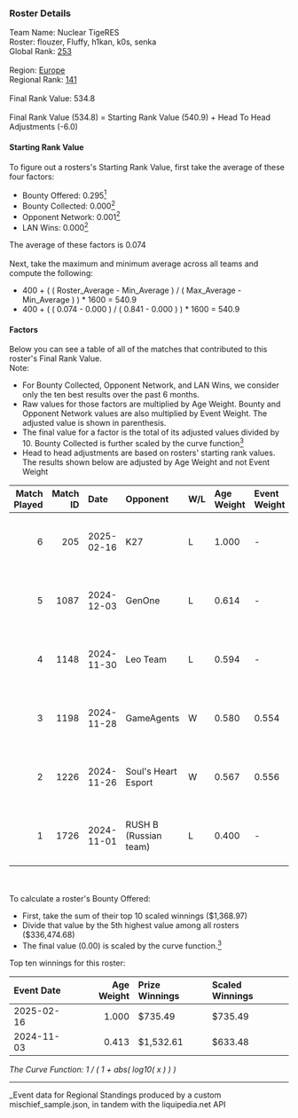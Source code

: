 ### Roster Details<br />
Team Name: Nuclear TigeRES<br />
Roster: flouzer, Fluffy, h1kan, k0s, senka<br />
Global Rank: [253](../../standings_global_2025_03_01.md)<br />
<br />
Region: [Europe]( ../../standings_europe_2025_03_01.md)<br />
Regional Rank: [141]( ../../standings_europe_2025_03_01.md)<br />
<br />
Final Rank Value:  534.8<br />
<br />
Final Rank Value (534.8) = Starting Rank Value (540.9) + Head To Head Adjustments (-6.0)<br />

#### Starting Rank Value<br />
To figure out a rosters's Starting Rank Value, first take the average of these four factors:<br />
- Bounty Offered: 0.295[<sup>1</sup>](#table2)
- Bounty Collected: 0.000[<sup>2</sup>](#table1)
- Opponent Network: 0.001[<sup>2</sup>](#table1)
- LAN Wins: 0.000[<sup>2</sup>](#table1)

The average of these factors is 0.074<br />
<br />
Next, take the maximum and minimum average across all teams and compute the following:<br />
- 400 + ( ( Roster_Average - Min_Average ) / ( Max_Average - Min_Average ) ) * 1600 = 540.9
- 400 + ( ( 0.074 - 0.000 ) / ( 0.841 - 0.000 ) ) * 1600 = 540.9


#### Factors<br />
Below you can see a table of all of the matches that contributed to this roster's Final Rank Value.<br />
Note:<br />

- For Bounty Collected, Opponent Network, and LAN Wins, we consider only the ten best results over the past 6 months.
- Raw values for those factors are multiplied by Age Weight. Bounty and Opponent Network values are also multiplied by Event Weight. The adjusted value is shown in parenthesis.
- The final value for a factor is the total of its adjusted values divided by 10. Bounty Collected is further scaled by the curve function[<sup>3</sup>](#curveFunction)
- Head to head adjustments are based on rosters' starting rank values. The results shown below are adjusted by Age Weight and not Event Weight
<span id="table1"></span><br />


| Match Played | Match ID | Date       | Opponent              | W/L | Age Weight | Event Weight | Bounty Collected | Opponent Network | LAN Wins  | H2H Adj. | Roster                             |
| -: | -: | :- | :- | :- | :- | :- | :- | :- | :- | -: | :- |
|            6 |      205 | 2025-02-16 | K27                   | L   | 1.000      | -            | -                | -                | -         |    -9.39 | flouzer, Fluffy, h1kan, k0s, senka |
|            5 |     1087 | 2024-12-03 | GenOne                | L   | 0.614      | -            | -                | -                | -         |    -3.29 | flouzer, Fluffy, h1kan, k0s, senka |
|            4 |     1148 | 2024-11-30 | Leo Team              | L   | 0.594      | -            | -                | -                | -         |    -3.42 | flouzer, Fluffy, h1kan, k0s, senka |
|            3 |     1198 | 2024-11-28 | GameAgents            | W   | 0.580      | 0.554        | 0.000 (0.000)    | 0.036 (0.011)    | 0 (0.000) |     5.54 | flouzer, Fluffy, h1kan, k0s, senka |
|            2 |     1226 | 2024-11-26 | Soul's Heart Esport   | W   | 0.567      | 0.556        | 0.000 (0.000)    | 0.000 (0.000)    | 0 (0.000) |     5.54 | flouzer, Fluffy, h1kan, k0s, senka |
|            1 |     1726 | 2024-11-01 | RUSH B (Russian team) | L   | 0.400      | -            | -                | -                | -         |    -0.99 | flouzer, Fluffy, h1kan, k0s, senka |

<br />
<span id="table2"></span><br />
To calculate a roster's Bounty Offered:<br />

- First, take the sum of their top 10 scaled winnings ($1,368.97)
- Divide that value by the 5th highest value among all rosters ($336,474.68)
- The final value (0.00) is scaled by the curve function.[<sup>3</sup>](#curveFunction)

Top ten winnings for this roster:<br />

| Event Date | Age Weight | Prize Winnings | Scaled Winnings |
| :- | -: | :- | :- |
| 2025-02-16 |      1.000 | $735.49        | $735.49         |
| 2024-11-03 |      0.413 | $1,532.61      | $633.48         |


<span id="curveFunction"></span>_The Curve Function: 1 / ( 1 + abs( log10( x ) ) )_<br />

---
_Event data for Regional Standings produced by a custom mischief_sample.json, in tandem with the liquipedia.net API<br />
